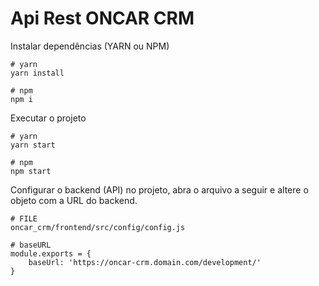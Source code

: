 # Api Rest ONCAR CRM

Instalar dependências (YARN ou NPM)
```
# yarn
yarn install

# npm
npm i
```
Executar o projeto
```
# yarn
yarn start

# npm
npm start
```
Configurar o backend (API) no projeto, abra o arquivo a seguir e altere o objeto com a URL do backend.
```
# FILE
oncar_crm/frontend/src/config/config.js

# baseURL
module.exports = {
    baseUrl: 'https://oncar-crm.domain.com/development/'
}
```
